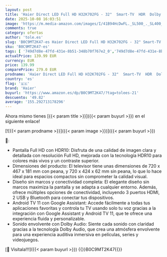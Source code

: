 ```yaml
---
layout: post
title: 'Haier Direct LED Full HD H32K702FG - 32"  Smart-TV  HDR  Dolby Audio  Android 11  Smart-TV  Google Assistant  Bluetooth 5.1  DBX TV  HDMI 2.1 x 3  sin Marcos'
date: 2025-10-08 16:03:51
image: 'https://m.media-amazon.com/images/I/41B94HcDwFL._SL500_._SL400_.jpg'
comments: true
category: ofertas
author: 'tole.es'
slug: 'B0C9MT2K47-es Haier Direct LED Full HD H32K702FG - 32" Smart-TV HDR...'
sku: 'B0C9MT2K47-es'
tags: [ '749d7d8e-47fd-431e-8b51-348b70f767e2_0','749d7d8e-47fd-431e-8b51-348b70f767e2_101','749d7d8e-47fd-431e-8b51-348b70f767e2_401','749d7d8e-47fd-431e-8b51-348b70f767e2_6901','749d7d8e-47fd-431e-8b51-348b70f767e2_9001','Arborist Merchandising Root','Electrónica','Los favoritos de nuestros clientes: Electrónica','MENOS DE €799','Self Service','Servicios Heavy and Bulky','Special Features Stores','TV < 43"','TV, para cualquier necesidad','TV, vídeo y home cinema','Televisores','Top Brands Tech Selection','Top Brands Tech TVs','android','haier','🇪🇸', ]
actualPrice: 139.99 EUR
currency: EUR
price: 139.99
comparePrice: 279.0 EUR
prodname: 'Haier Direct LED Full HD H32K702FG - 32"  Smart-TV  HDR  Dolby Audio  Android 11  Smart-TV  Google Assistant  Bluetooth 5.1  DBX TV  HDMI 2.1 x 3  sin Marcos'
country: 'es'
flag: '🇪🇸'
brand: 'Haier'
buyurl: 'https://www.amazon.es/dp/B0C9MT2K47/?tag=tolees-21'
descuento: '49.82'
average: '155.292713178296'
---
```


Ahora mismo tienes [{{< param title >}}]({{< param buyurl >}}) en el siguiente enlace!

[![{{< param prodname >}}]({{< param image >}})]({{< param buyurl >}})

🔎:

- Pantalla Full HD con HDR10: Disfruta de una calidad de imagen clara y detallada con resolución Full HD, mejorada con la tecnología HDR10 para colores más vivos y un contraste superior.
- Dimensiones del producto: El televisor tiene unas dimensiones de 720 x 467 x 181 mm con peana, y 720 x 424 x 62 mm sin peana, lo que lo hace ideal para espacios compactos sin comprometer la calidad visual.
- Diseño sin marcos y conectividad completa: El elegante diseño sin marcos maximiza la pantalla y se adapta a cualquier entorno. Además, ofrece múltiples opciones de conectividad, incluyendo 3 puertos HDMI, 2 USB y Bluetooth para conectar tus dispositivos.
- Android TV 11 con Google Assistant: Accede fácilmente a todas tus aplicaciones favoritas y controla tu TV usando solo tu voz gracias a la integración con Google Assistant y Android TV 11, que te ofrece una experiencia fluida y personalizable.
- Sonido envolvente con Dolby Audio: Siente cada sonido con claridad gracias a la tecnología Dolby Audio, que crea una atmósfera envolvente para una experiencia auditiva inmersiva en películas, series y videojuegos.

[🛒 Visítala!!!]({{< param buyurl >}})
{{<world>}}B0C9MT2K47{{</world>}}
